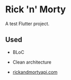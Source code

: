 # Rick 'n' Morty

A test Flutter project.

## Used
- BLoC
- Clean architecture

- [rickandmortyapi.com](https://rickandmortyapi.com)